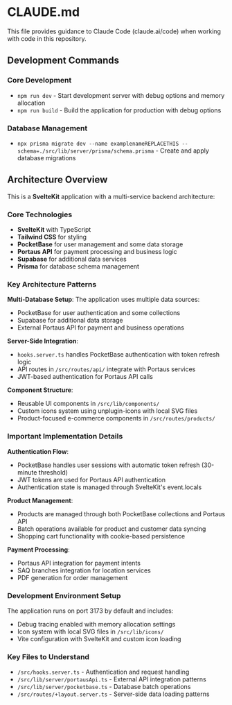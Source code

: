 # CLAUDE.md

This file provides guidance to Claude Code (claude.ai/code) when working with code in this repository.

## Development Commands

### Core Development
- `npm run dev` - Start development server with debug options and memory allocation
- `npm run build` - Build the application for production with debug options

### Database Management
- `npx prisma migrate dev --name examplenameREPLACETHIS --schema=./src/lib/server/prisma/schema.prisma` - Create and apply database migrations

## Architecture Overview

This is a **SvelteKit** application with a multi-service backend architecture:

### Core Technologies
- **SvelteKit** with TypeScript
- **Tailwind CSS** for styling
- **PocketBase** for user management and some data storage
- **Portaus API** for payment processing and business logic
- **Supabase** for additional data services
- **Prisma** for database schema management

### Key Architecture Patterns

**Multi-Database Setup**: The application uses multiple data sources:
- PocketBase for user authentication and some collections
- Supabase for additional data storage
- External Portaus API for payment and business operations

**Server-Side Integration**: 
- `hooks.server.ts` handles PocketBase authentication with token refresh logic
- API routes in `/src/routes/api/` integrate with Portaus services
- JWT-based authentication for Portaus API calls

**Component Structure**:
- Reusable UI components in `/src/lib/components/`
- Custom icons system using unplugin-icons with local SVG files
- Product-focused e-commerce components in `/src/routes/products/`

### Important Implementation Details

**Authentication Flow**: 
- PocketBase handles user sessions with automatic token refresh (30-minute threshold)
- JWT tokens are used for Portaus API authentication
- Authentication state is managed through SvelteKit's event.locals

**Product Management**:
- Products are managed through both PocketBase collections and Portaus API
- Batch operations available for product and customer data syncing
- Shopping cart functionality with cookie-based persistence

**Payment Processing**:
- Portaus API integration for payment intents
- SAQ branches integration for location services
- PDF generation for order management

### Development Environment Setup

The application runs on port 3173 by default and includes:
- Debug tracing enabled with memory allocation settings
- Icon system with local SVG files in `/src/lib/icons/`
- Vite configuration with SvelteKit and custom icon loading

### Key Files to Understand
- `/src/hooks.server.ts` - Authentication and request handling
- `/src/lib/server/portausApi.ts` - External API integration patterns
- `/src/lib/server/pocketbase.ts` - Database batch operations
- `/src/routes/+layout.server.ts` - Server-side data loading patterns